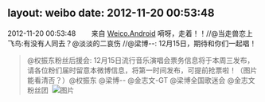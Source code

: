 layout: weibo
date: 2012-11-20 00:53:48
---
2012-11-20 00:53:48  &nbsp;&nbsp;&nbsp;&nbsp;&nbsp;&nbsp; 来自 <a href="http://app.weibo.com/t/feed/l4RWD" rel="nofollow">Weico.Android</a>
嗬呀，走着！！//@当走兽恋上飞鸟:有没有人同去？@淡淡的二哀伤 //@梁博--: 12月15日，期待和你们一起唱！
>  @权振东粉丝后援会: 12月15日流行音乐演唱会票务信息将于本周三发布，请各位粉们届时留意本微博信息，将第一时间发布，可提前抢票啦！（图片能看清否？）@权振东 @梁博-- @金志文-GT @梁博全国歌迷会 @金志文粉丝团 ​​​
>  ![图片](https://ww4.sinaimg.cn/large/ae55d5f3jw1dz0gwu1t0tj.jpg)
